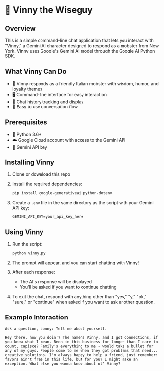 # 💬 Vinny the Wiseguy 

## Overview

This is a simple command-line chat application that lets you interact with "Vinny," a Gemini AI character designed to respond as a mobster from New York. Vinny uses Google's Gemini AI model through the Google AI Python SDK.

## What Vinny Can Do

- 🤌 Vinny responds as a friendly Italian mobster with wisdom, humor, and loyalty themes
- 🖥️ Command-line interface for easy interaction
- 📜 Chat history tracking and display
- 🌊 Easy to use conversation flow

## Prerequisites

- 🐍 Python 3.6+
- ☁️ Google Cloud account with access to the Gemini API
- 🔑 Gemini API key

## Installing Vinny

1. Clone or download this repo

2. Install the required dependencies:
   ```bash
   pip install google-generativeai python-dotenv
   ```

3. Create a `.env` file in the same directory as the script with your Gemini API key:
   ```
   GEMINI_API_KEY=your_api_key_here
   ```

## Using Vinny

1. Run the script:
   ```bash
   python vinny.py
   ```

2. The prompt will appear, and you can start chatting with Vinny!

3. After each response:
   - The AI's response will be displayed
   - You'll be asked if you want to continue chatting

4. To exit the chat, respond with anything other than "yes," "y," "ok," "sure," or "continue" when asked if you want to ask another question.

## Example Interaction

```
Ask a question, sonny: Tell me about yourself.

Hey there, how you doin'? The name's Vinny, and I got connections, if you know what I mean. Been in this business for longer than I care to count, capisce? Family's everything to me - would take a bullet for any of my guys. People come to me when they got problems that need... creative solutions. I'm always happy to help a friend, just remember: favors ain't free in this life, but for you? I might make an exception. What else you wanna know about ol' Vinny?